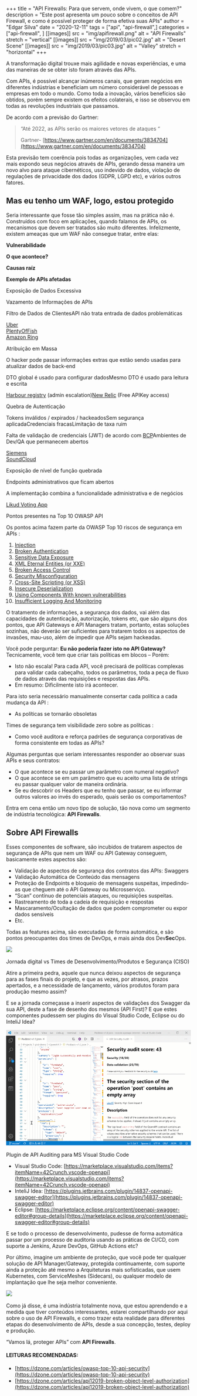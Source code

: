 +++
title = "API Firewalls: Para que servem, onde vivem, o que comem?"
description = "Este post apresenta um pouco sobre o conceitos de API Firewall, e como é possível proteger de forma efetiva suas APIs"
author = "Edgar Silva"
date = "2020-12-11"
tags = ["api", "api-firewall",]
categories = ["api-firewall", ]
[[images]]
  src = "img/apifirewall.png"
  alt = "API Firewalls"
  stretch = "vertical"
[[images]]
  src = "img/2019/03/pic02.jpg"
  alt = "Desert Scene"
[[images]]
  src = "img/2019/03/pic03.jpg"
  alt = "Valley"
  stretch = "horizontal"
+++

A transformação digital trouxe mais agilidade e novas experiências, e uma das maneiras de se obter isto foram através das APIs.

Com APIs, é possível alcançar inúmeros canais, que geram negócios em diferentes indústrias e beneficiam um número considerável de pessoas e empresas em todo o mundo. Como toda a inovação, vários benefícios são obtidos, porém sempre existem os efeitos colaterais, e isso se observou em todas as revoluções industriais que passamos.

De acordo com a previsão do Gartner:

> “Até 2022, as APIs serão os maiores vetores de ataques “
> 
> Gartner-  [https://www.gartner.com/en/documents/3834704](https://www.gartner.com/en/documents/3834704)

Esta previsão tem coerência pois todas as organizações, vem cada vez mais expondo seus negócios através de APIs, gerando dessa maneira um novo alvo para ataque cibernéticos, uso indevido de dados, violação de regulações de privacidade dos dados (GDPR, LGPD etc), e vários outros fatores.

## Mas eu tenho um WAF, logo, estou protegido

Seria interessante que fosse tão simples assim, mas na prática não é. Construídos com foco em aplicações, quando falamos de APIs, os mecanismos que devem ser tratados são muito diferentes. Infelizmente, existem ameaças que um WAF não consegue tratar, entre elas:

**Vulnerabilidade**

**O que acontece?**

**Causas raíz**

**Exemplo de APIs afetadas**

Exposição de Dados Excessiva

Vazamento de Informações de APIs

Filtro de Dados de ClientesAPI não trata entrada de dados problemáticas

[Uber](https://appsecure.security/blog/how-i-could-have-hacked-your-uber-account)  
[PlentyOfFish](https://theappanalyst.com/plentyoffish.html)  
[Amazon Ring](https://gizmodo.com/ring-s-hidden-data-let-us-map-amazons-sprawling-home-su-1840312279)

Atribuição em Massa

  
O hacker pode passar informações extras que estão sendo usadas para atualizar dados de back-end

DTO global é usado para configurar dadosMesmo DTO é usado para leitura e escrita

[Harbour registry](https://42crunch.com/stopping_harbor_registry_attack/)  (admin escalation)[New Relic](https://hackerone.com/reports/267781)  (Free APIKey access)

Quebra de Autenticação

  
Tokens inválidos / expirados / hackeadosSem segurança aplicadaCredenciais fracasLimitação de taxa ruim

Falta de validação de credenciais (JWT) de acordo com  [BCP](https://datatracker.ietf.org/doc/rfc8725/)Ambientes de Dev/QA que permanecem abertos

[Siemens](https://cert-portal.siemens.com/productcert/pdf/ssa-451445.pdf)  
[SoundCloud](https://www.checkmarx.com/blog/checkmarx-research-soundcloud-api-security-advisory)

  
Exposição de nível de função quebrada

Endpoints administrativos que ficam abertos

  
A implementação combina a funcionalidade administrativa e de negócios

[Likud Voting App](https://www.zdnet.com/article/netanyahus-party-exposes-data-on-over-6-4-million-israelis/)

Pontos presentes na Top 10 OWASP API

Os pontos acima fazem parte da OWASP Top 10 riscos de segurança em APIs :

1.  [Injection](https://owasp.org/www-project-top-ten/OWASP_Top_Ten_2017/Top_10-2017_A1-Injection)
2.  [Broken Authentication](https://owasp.org/www-project-top-ten/OWASP_Top_Ten_2017/Top_10-2017_A2-Broken_Authentication)
3.  [Sensitive Data Exposure](https://owasp.org/www-project-top-ten/OWASP_Top_Ten_2017/Top_10-2017_A2-Broken_Authentication)
4.  [XML Eternal Entities (or XXE)](https://owasp.org/www-project-top-ten/OWASP_Top_Ten_2017/Top_10-2017_A4-XML_External_Entities_(XXE))
5.  [Broken Access Control](https://owasp.org/www-project-top-ten/OWASP_Top_Ten_2017/Top_10-2017_A5-Broken_Access_Control)
6.  [Security Misconfiguration](https://owasp.org/www-project-top-ten/OWASP_Top_Ten_2017/Top_10-2017_A6-Security_Misconfiguration)
7.  [Cross-Site Scripting (or XSS)](https://owasp.org/www-project-top-ten/OWASP_Top_Ten_2017/Top_10-2017_A7-Cross-Site_Scripting_(XSS))
8.  [Insecure Deserialization](https://owasp.org/www-project-top-ten/OWASP_Top_Ten_2017/Top_10-2017_A7-Cross-Site_Scripting_(XSS))
9.  [Using Components With known vulnerabilities](https://owasp.org/www-project-top-ten/OWASP_Top_Ten_2017/Top_10-2017_A9-Using_Components_with_Known_Vulnerabilities)
10.  [Insufficient Logging And Monitoring](https://owasp.org/www-project-top-ten/OWASP_Top_Ten_2017/Top_10-2017_A10-Insufficient_Logging%252526Monitoring)

O tratamento de informações, a segurança dos dados, vai além das capacidades de autenticação, autorização, tokens etc, que são alguns dos pontos, que API Gateways e API Managers tratam, portanto, estas soluções sozinhas, não deverão ser suficientes para tratarem todos os aspectos de invasões, mau-uso, além de impedir que APIs sejam hackeadas.

Você pode perguntar:  **Eu não poderia fazer isto no API Gateway?**  Tecnicamente, você tem que criar tais políticas em blocos – Porém:

-   Isto não escala! Para cada API, você precisará de políticas complexas para validar cada cabeçalho, todos os parâmetros, toda a peça de fluxo de dados através das requisições e respostas das APIs.
-   Em resumo: Dificilmente isto irá acontecer.

Para isto seria necessário manualmente consertar cada política a cada mudança da API :

-   As políticas se tornarão obsoletas

Times de segurança tem visibilidade zero sobre as políticas :

-   Como você auditora e reforça padrões de segurança corporativas de forma consistente em todas as APIs?

Algumas perguntas que seriam interessantes responder ao observar suas APIs e seus contratos:

-   O que acontece se eu passar um parâmetro com numeral negativo?
-   O que acontece se em um parâmetro que eu aceito uma lista de strings eu passar qualquer valor de maneira ordinária.
-   Se eu descobrir os Headers que eu tenho que passar, se eu informar outros valores ao invés do esperado, quais serão os comportamentos?

Entra em cena então um novo tipo de solução, tão nova como um segmento de indústria tecnológica:  **API Firewalls**.

## Sobre API Firewalls

Esses componentes de software, são incubidos de tratarem aspectos de segurança de APIs que nem um WAF ou API Gateway conseguem, basicamente estes aspectos são:

-   Validação de aspectos de segurança dos contratos das APIs: Swaggers
-   Validação Automática de Conteúdo das mensagens
-   Proteção de Endpoints e bloqueio de mensagens suspeitas, impedindo-as que cheguem até o API Gateway ou Microsserviço.
-   “Scan” contínuo de potenciais ataques, ou requisições suspeitas.
-   Rastreamento de toda a cadeia de requisição e respostas
-   Mascaramento/Ocultação de dados que podem comprometer ou expor dados sensíveis
-   Etc.

Todas as features acima, são executadas de forma automática, e são pontos preocupantes dos times de DevOps, e mais ainda dos Dev**Sec**Ops.

![](https://apifirewall.files.wordpress.com/2020/12/image.png?w=1024)

Jornada digital vs Times de Desenvolvimento/Produtos e Segurança (CISO)

Atire a primeira pedra, aquele que nunca deixou aspectos de segurança para as fases finais do projeto, e que as vezes, por atrasos, prazos apertados, e a necessidade de lançamento, vários produtos foram para produção mesmo assim?

E se a jornada começasse a inserir aspectos de validações dos Swagger da sua API, deste a fase de desenho dos mesmos (API First)? E que estes componentes pudessem ser plugins do Visual Studio Code, Eclipse ou do InteliJ Idea?

![Details for specific issues](https://github.com/42Crunch/vscode-openapi/blob/master/images/Details%20for%20specific%20issues.gif?raw=true)

Plugin de API Auditing para MS Visual Studio Code

-   Visual Studio Code:  [https://marketplace.visualstudio.com/items?itemName=42Crunch.vscode-openapi](https://marketplace.visualstudio.com/items?itemName=42Crunch.vscode-openapi)
-   InteliJ Idea:  [https://plugins.jetbrains.com/plugin/14837-openapi-swagger-editor](https://plugins.jetbrains.com/plugin/14837-openapi-swagger-editor)
-   Eclipse: [https://marketplace.eclipse.org/content/openapi-swagger-editor#group-details](https://marketplace.eclipse.org/content/openapi-swagger-editor#group-details)

E se todo o processo de desenvolvimento, pudesse de forma automática passar por um processo de auditoria usando as práticas de CI/CD, com suporte a Jenkins, Azure DevOps, GitHub Actions etc?

Por último, imagine um ambiente de proteção, que você pode ter qualquer solução de API Manager/Gateway, protegida continuamente, com suporte ainda a proteção até mesmo a Arquiteturas mais sofisticadas, que usem Kubernetes, com ServiceMeshes (Sidecars), ou qualquer modelo de implantação que lhe seja melhor conveniente.

![](https://apifirewall.files.wordpress.com/2020/12/image-1.png?w=1024)

Como já disse, é uma indústria totalmente nova, que estou aprendendo e a medida que tiver conteúdos interessantes, estarei compartilhando por aqui sobre o uso de API Firewalls, e como trazer esta realidade para diferentes etapas do desenvolvimento de APIs, desde a sua concepção, testes, deploy e produção.

“Vamos lá, proteger APIs” com  **API Firewalls**.

#### **LEITURAS RECOMENDADAS:**

-   [https://dzone.com/articles/owasp-top-10-api-security](https://dzone.com/articles/owasp-top-10-api-security)
-   [https://dzone.com/articles/api12019-broken-object-level-authorization](https://dzone.com/articles/api12019-broken-object-level-authorization)